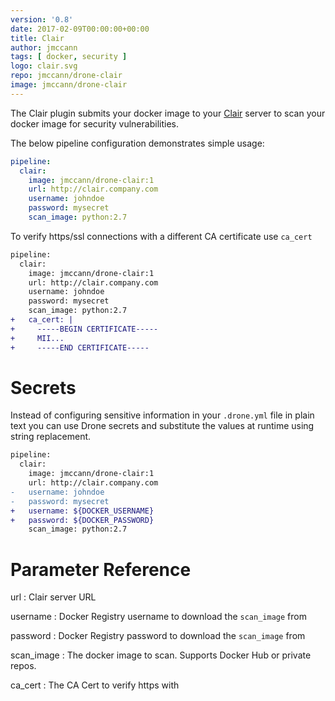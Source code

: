 ```yaml
---
version: '0.8'
date: 2017-02-09T00:00:00+00:00
title: Clair
author: jmccann
tags: [ docker, security ]
logo: clair.svg
repo: jmccann/drone-clair
image: jmccann/drone-clair
---
```


The Clair plugin submits your docker image to your [Clair](https://github.com/coreos/clair)
server to scan your docker image for security vulnerabilities.

The below pipeline configuration demonstrates simple usage:

```yaml
pipeline:
  clair:
    image: jmccann/drone-clair:1
    url: http://clair.company.com
    username: johndoe
    password: mysecret
    scan_image: python:2.7
```

To verify https/ssl connections with a different CA certificate use `ca_cert`

```diff
pipeline:
  clair:
    image: jmccann/drone-clair:1
    url: http://clair.company.com
    username: johndoe
    password: mysecret
    scan_image: python:2.7
+   ca_cert: |
+     -----BEGIN CERTIFICATE-----
+     MII...
+     -----END CERTIFICATE-----
```

# Secrets

Instead of configuring sensitive information in your `.drone.yml` file in
plain text you can use Drone secrets and substitute the values at runtime using
string replacement.

```diff
pipeline:
  clair:
    image: jmccann/drone-clair:1
    url: http://clair.company.com
-   username: johndoe
-   password: mysecret
+   username: ${DOCKER_USERNAME}
+   password: ${DOCKER_PASSWORD}
    scan_image: python:2.7
```

# Parameter Reference

url
: Clair server URL

username
: Docker Registry username to download the `scan_image` from

password
: Docker Registry password to download the `scan_image` from

scan_image
: The docker image to scan.  Supports Docker Hub or private repos.

ca_cert
: The CA Cert to verify https with

